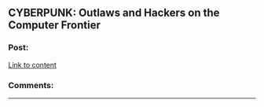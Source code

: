 ## CYBERPUNK: Outlaws and Hackers on the Computer Frontier

### Post:

[Link to content]()

### Comments:

---

